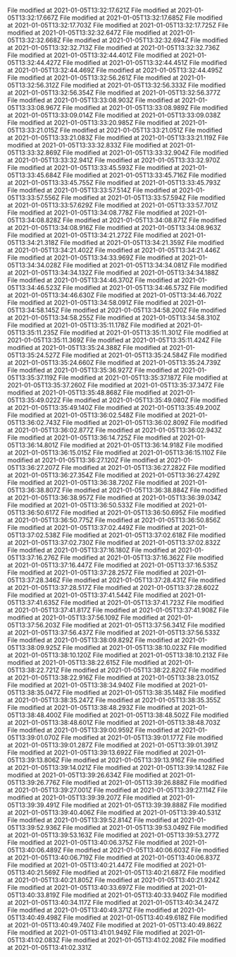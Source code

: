 
File modified at 2021-01-05T13:32:17.621Z
File modified at 2021-01-05T13:32:17.667Z
File modified at 2021-01-05T13:32:17.685Z
File modified at 2021-01-05T13:32:17.703Z
File modified at 2021-01-05T13:32:17.725Z
File modified at 2021-01-05T13:32:32.647Z
File modified at 2021-01-05T13:32:32.668Z
File modified at 2021-01-05T13:32:32.694Z
File modified at 2021-01-05T13:32:32.713Z
File modified at 2021-01-05T13:32:32.736Z
File modified at 2021-01-05T13:32:44.401Z
File modified at 2021-01-05T13:32:44.427Z
File modified at 2021-01-05T13:32:44.451Z
File modified at 2021-01-05T13:32:44.469Z
File modified at 2021-01-05T13:32:44.495Z
File modified at 2021-01-05T13:32:56.261Z
File modified at 2021-01-05T13:32:56.312Z
File modified at 2021-01-05T13:32:56.333Z
File modified at 2021-01-05T13:32:56.354Z
File modified at 2021-01-05T13:32:56.377Z
File modified at 2021-01-05T13:33:08.903Z
File modified at 2021-01-05T13:33:08.967Z
File modified at 2021-01-05T13:33:08.989Z
File modified at 2021-01-05T13:33:09.014Z
File modified at 2021-01-05T13:33:09.038Z
File modified at 2021-01-05T13:33:20.985Z
File modified at 2021-01-05T13:33:21.015Z
File modified at 2021-01-05T13:33:21.051Z
File modified at 2021-01-05T13:33:21.083Z
File modified at 2021-01-05T13:33:21.119Z
File modified at 2021-01-05T13:33:32.833Z
File modified at 2021-01-05T13:33:32.869Z
File modified at 2021-01-05T13:33:32.904Z
File modified at 2021-01-05T13:33:32.941Z
File modified at 2021-01-05T13:33:32.970Z
File modified at 2021-01-05T13:33:45.593Z
File modified at 2021-01-05T13:33:45.684Z
File modified at 2021-01-05T13:33:45.716Z
File modified at 2021-01-05T13:33:45.755Z
File modified at 2021-01-05T13:33:45.793Z
File modified at 2021-01-05T13:33:57.514Z
File modified at 2021-01-05T13:33:57.556Z
File modified at 2021-01-05T13:33:57.594Z
File modified at 2021-01-05T13:33:57.629Z
File modified at 2021-01-05T13:33:57.701Z
File modified at 2021-01-05T13:34:08.778Z
File modified at 2021-01-05T13:34:08.828Z
File modified at 2021-01-05T13:34:08.871Z
File modified at 2021-01-05T13:34:08.916Z
File modified at 2021-01-05T13:34:08.963Z
File modified at 2021-01-05T13:34:21.272Z
File modified at 2021-01-05T13:34:21.318Z
File modified at 2021-01-05T13:34:21.359Z
File modified at 2021-01-05T13:34:21.402Z
File modified at 2021-01-05T13:34:21.446Z
File modified at 2021-01-05T13:34:33.969Z
File modified at 2021-01-05T13:34:34.028Z
File modified at 2021-01-05T13:34:34.081Z
File modified at 2021-01-05T13:34:34.132Z
File modified at 2021-01-05T13:34:34.188Z
File modified at 2021-01-05T13:34:46.370Z
File modified at 2021-01-05T13:34:46.523Z
File modified at 2021-01-05T13:34:46.573Z
File modified at 2021-01-05T13:34:46.630Z
File modified at 2021-01-05T13:34:46.702Z
File modified at 2021-01-05T13:34:58.091Z
File modified at 2021-01-05T13:34:58.145Z
File modified at 2021-01-05T13:34:58.200Z
File modified at 2021-01-05T13:34:58.255Z
File modified at 2021-01-05T13:34:58.310Z
File modified at 2021-01-05T13:35:11.178Z
File modified at 2021-01-05T13:35:11.235Z
File modified at 2021-01-05T13:35:11.301Z
File modified at 2021-01-05T13:35:11.369Z
File modified at 2021-01-05T13:35:11.424Z
File modified at 2021-01-05T13:35:24.388Z
File modified at 2021-01-05T13:35:24.527Z
File modified at 2021-01-05T13:35:24.584Z
File modified at 2021-01-05T13:35:24.660Z
File modified at 2021-01-05T13:35:24.739Z
File modified at 2021-01-05T13:35:36.927Z
File modified at 2021-01-05T13:35:37.119Z
File modified at 2021-01-05T13:35:37.187Z
File modified at 2021-01-05T13:35:37.260Z
File modified at 2021-01-05T13:35:37.347Z
File modified at 2021-01-05T13:35:48.868Z
File modified at 2021-01-05T13:35:49.022Z
File modified at 2021-01-05T13:35:49.080Z
File modified at 2021-01-05T13:35:49.140Z
File modified at 2021-01-05T13:35:49.200Z
File modified at 2021-01-05T13:36:02.548Z
File modified at 2021-01-05T13:36:02.743Z
File modified at 2021-01-05T13:36:02.809Z
File modified at 2021-01-05T13:36:02.877Z
File modified at 2021-01-05T13:36:02.943Z
File modified at 2021-01-05T13:36:14.725Z
File modified at 2021-01-05T13:36:14.801Z
File modified at 2021-01-05T13:36:14.918Z
File modified at 2021-01-05T13:36:15.015Z
File modified at 2021-01-05T13:36:15.110Z
File modified at 2021-01-05T13:36:27.120Z
File modified at 2021-01-05T13:36:27.207Z
File modified at 2021-01-05T13:36:27.282Z
File modified at 2021-01-05T13:36:27.354Z
File modified at 2021-01-05T13:36:27.429Z
File modified at 2021-01-05T13:36:38.720Z
File modified at 2021-01-05T13:36:38.807Z
File modified at 2021-01-05T13:36:38.884Z
File modified at 2021-01-05T13:36:38.957Z
File modified at 2021-01-05T13:36:39.034Z
File modified at 2021-01-05T13:36:50.533Z
File modified at 2021-01-05T13:36:50.617Z
File modified at 2021-01-05T13:36:50.695Z
File modified at 2021-01-05T13:36:50.775Z
File modified at 2021-01-05T13:36:50.856Z
File modified at 2021-01-05T13:37:02.449Z
File modified at 2021-01-05T13:37:02.538Z
File modified at 2021-01-05T13:37:02.618Z
File modified at 2021-01-05T13:37:02.730Z
File modified at 2021-01-05T13:37:02.832Z
File modified at 2021-01-05T13:37:16.180Z
File modified at 2021-01-05T13:37:16.276Z
File modified at 2021-01-05T13:37:16.362Z
File modified at 2021-01-05T13:37:16.447Z
File modified at 2021-01-05T13:37:16.535Z
File modified at 2021-01-05T13:37:28.257Z
File modified at 2021-01-05T13:37:28.346Z
File modified at 2021-01-05T13:37:28.431Z
File modified at 2021-01-05T13:37:28.517Z
File modified at 2021-01-05T13:37:28.602Z
File modified at 2021-01-05T13:37:41.544Z
File modified at 2021-01-05T13:37:41.635Z
File modified at 2021-01-05T13:37:41.723Z
File modified at 2021-01-05T13:37:41.817Z
File modified at 2021-01-05T13:37:41.908Z
File modified at 2021-01-05T13:37:56.109Z
File modified at 2021-01-05T13:37:56.203Z
File modified at 2021-01-05T13:37:56.341Z
File modified at 2021-01-05T13:37:56.437Z
File modified at 2021-01-05T13:37:56.533Z
File modified at 2021-01-05T13:38:09.829Z
File modified at 2021-01-05T13:38:09.925Z
File modified at 2021-01-05T13:38:10.023Z
File modified at 2021-01-05T13:38:10.120Z
File modified at 2021-01-05T13:38:10.213Z
File modified at 2021-01-05T13:38:22.615Z
File modified at 2021-01-05T13:38:22.721Z
File modified at 2021-01-05T13:38:22.820Z
File modified at 2021-01-05T13:38:22.916Z
File modified at 2021-01-05T13:38:23.015Z
File modified at 2021-01-05T13:38:34.940Z
File modified at 2021-01-05T13:38:35.047Z
File modified at 2021-01-05T13:38:35.148Z
File modified at 2021-01-05T13:38:35.247Z
File modified at 2021-01-05T13:38:35.355Z
File modified at 2021-01-05T13:38:48.293Z
File modified at 2021-01-05T13:38:48.400Z
File modified at 2021-01-05T13:38:48.502Z
File modified at 2021-01-05T13:38:48.601Z
File modified at 2021-01-05T13:38:48.703Z
File modified at 2021-01-05T13:39:00.959Z
File modified at 2021-01-05T13:39:01.070Z
File modified at 2021-01-05T13:39:01.177Z
File modified at 2021-01-05T13:39:01.287Z
File modified at 2021-01-05T13:39:01.391Z
File modified at 2021-01-05T13:39:13.692Z
File modified at 2021-01-05T13:39:13.806Z
File modified at 2021-01-05T13:39:13.916Z
File modified at 2021-01-05T13:39:14.021Z
File modified at 2021-01-05T13:39:14.128Z
File modified at 2021-01-05T13:39:26.634Z
File modified at 2021-01-05T13:39:26.776Z
File modified at 2021-01-05T13:39:26.888Z
File modified at 2021-01-05T13:39:27.001Z
File modified at 2021-01-05T13:39:27.114Z
File modified at 2021-01-05T13:39:39.207Z
File modified at 2021-01-05T13:39:39.491Z
File modified at 2021-01-05T13:39:39.888Z
File modified at 2021-01-05T13:39:40.406Z
File modified at 2021-01-05T13:39:40.531Z
File modified at 2021-01-05T13:39:52.814Z
File modified at 2021-01-05T13:39:52.936Z
File modified at 2021-01-05T13:39:53.049Z
File modified at 2021-01-05T13:39:53.163Z
File modified at 2021-01-05T13:39:53.277Z
File modified at 2021-01-05T13:40:06.375Z
File modified at 2021-01-05T13:40:06.489Z
File modified at 2021-01-05T13:40:06.603Z
File modified at 2021-01-05T13:40:06.719Z
File modified at 2021-01-05T13:40:06.837Z
File modified at 2021-01-05T13:40:21.447Z
File modified at 2021-01-05T13:40:21.569Z
File modified at 2021-01-05T13:40:21.687Z
File modified at 2021-01-05T13:40:21.805Z
File modified at 2021-01-05T13:40:21.924Z
File modified at 2021-01-05T13:40:33.697Z
File modified at 2021-01-05T13:40:33.819Z
File modified at 2021-01-05T13:40:33.940Z
File modified at 2021-01-05T13:40:34.117Z
File modified at 2021-01-05T13:40:34.247Z
File modified at 2021-01-05T13:40:49.371Z
File modified at 2021-01-05T13:40:49.498Z
File modified at 2021-01-05T13:40:49.618Z
File modified at 2021-01-05T13:40:49.740Z
File modified at 2021-01-05T13:40:49.862Z
File modified at 2021-01-05T13:41:01.949Z
File modified at 2021-01-05T13:41:02.083Z
File modified at 2021-01-05T13:41:02.208Z
File modified at 2021-01-05T13:41:02.331Z